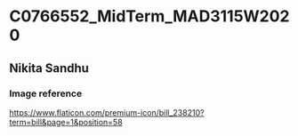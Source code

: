 # C0766552_MidTerm_MAD3115W2020

## Nikita Sandhu

### Image reference 
https://www.flaticon.com/premium-icon/bill_238210?term=bill&page=1&position=58
